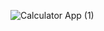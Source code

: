 
![Calculator App (1)](https://user-images.githubusercontent.com/99664596/212485137-1dab2c9c-ad72-469e-ba31-ab5ab1cf2cee.png)

